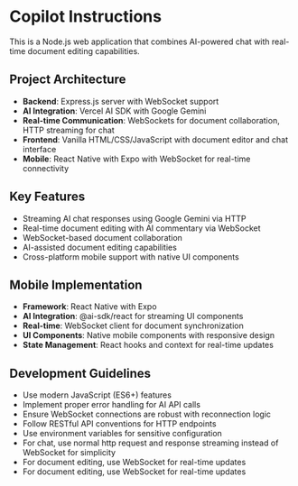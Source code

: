 # Copilot Instructions

<!-- Use this file to provide workspace-specific custom instructions to Copilot. For more details, visit https://code.visualstudio.com/docs/copilot/copilot-customization#_use-a-githubcopilotinstructionsmd-file -->

This is a Node.js web application that combines AI-powered chat with real-time document editing capabilities.

## Project Architecture
- **Backend**: Express.js server with WebSocket support
- **AI Integration**: Vercel AI SDK with Google Gemini
- **Real-time Communication**: WebSockets for document collaboration, HTTP streaming for chat
- **Frontend**: Vanilla HTML/CSS/JavaScript with document editor and chat interface
- **Mobile**: React Native with Expo with WebSocket for real-time connectivity

## Key Features
- Streaming AI chat responses using Google Gemini via HTTP
- Real-time document editing with AI commentary via WebSocket
- WebSocket-based document collaboration
- AI-assisted document editing capabilities
- Cross-platform mobile support with native UI components

## Mobile Implementation
- **Framework**: React Native with Expo
- **AI Integration**: @ai-sdk/react for streaming UI components
- **Real-time**: WebSocket client for document synchronization
- **UI Components**: Native mobile components with responsive design
- **State Management**: React hooks and context for real-time updates

## Development Guidelines
- Use modern JavaScript (ES6+) features
- Implement proper error handling for AI API calls
- Ensure WebSocket connections are robust with reconnection logic
- Follow RESTful API conventions for HTTP endpoints
- Use environment variables for sensitive configuration
- For chat, use normal http request and response streaming instead of WebSocket for simplicity
- For document editing, use WebSocket for real-time updates
- For document editing, use WebSocket for real-time updates
